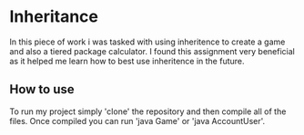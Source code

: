 # Inheritance

In this piece of work i was tasked with using inheritence to create a game and also a tiered package calculator. I found this assignment very beneficial as it
helped me learn how to best use inheritence in the future.

## How to use
To run my project simply 'clone' the repository and then compile all of the files. Once compiled you can run 'java Game' or 'java AccountUser'.
